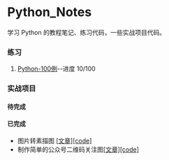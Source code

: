 # Python_Notes
学习 Python 的教程笔记、练习代码，一些实战项目代码。





### 练习

1. [Python-100例](https://github.com/ccc013/Python_Notes/tree/master/Practise/Python_100_examples)--进度 10/100



### 实战项目

#### 待完成



#### 已完成

- 图片转素描图 [[文章]](https://mp.weixin.qq.com/s?__biz=MzU5MDY5OTI5MA==&mid=2247483679&idx=1&sn=229eaae83f0fad327d4ae419dc6bf865&chksm=fe3b0f6ac94c867cf72992dd2ec118d165c3990818ddd45d5a87736bac907b8871e8a006e9ab&token=985117826&lang=zh_CN#rd)[[code]](https://github.com/ccc013/Python_Notes/blob/master/Projects/style_transform/style_transform.py)
- 制作简单的公众号二维码关注图[[文章]](https://mp.weixin.qq.com/s?__biz=MzU5MDY5OTI5MA==&mid=2247483695&idx=1&sn=7a752c0d57f53c59dc3c525398a34e20&chksm=fe3b0f5ac94c864c6162bd2f8b8310482ffd1ca82ed8dfec4aedc74514e598cb86078cc5f34a&token=985117826&lang=zh_CN#rd)[[code]](https://github.com/ccc013/Python_Notes/blob/master/Projects/image_composition/image_composition.py)